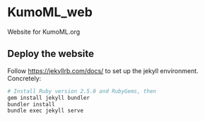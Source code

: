 # KumoML_web
 Website for KumoML.org
## Deploy the website

Follow https://jekyllrb.com/docs/ to set up the jekyll environment. Concretely:

```bash
# Install Ruby version 2.5.0 and RubyGems, then
gem install jekyll bundler
bundler install
bundle exec jekyll serve
```